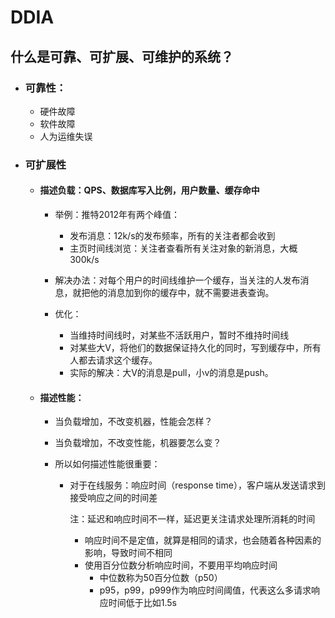 # DDIA

## 什么是可靠、可扩展、可维护的系统？

* ### 可靠性：

  * 硬件故障
  * 软件故障
  * 人为运维失误

* ### 可扩展性

  * #### 描述负载：QPS、数据库写入比例，用户数量、缓存命中

    * 举例：推特2012年有两个峰值：

      * 发布消息：12k/s的发布频率，所有的关注者都会收到
      * 主页时间线浏览：关注者查看所有关注对象的新消息，大概300k/s

    * 解决办法：对每个用户的时间线维护一个缓存，当关注的人发布消息，就把他的消息加到你的缓存中，就不需要进表查询。
    * 优化：
      * 当维持时间线时，对某些不活跃用户，暂时不维持时间线
      * 对某些大V，将他们的数据保证持久化的同时，写到缓存中，所有人都去请求这个缓存。
      * 实际的解决：大V的消息是pull，小v的消息是push。
  
  * #### 描述性能：
  
    * 当负载增加，不改变机器，性能会怎样？
    
    * 当负载增加，不改变性能，机器要怎么变？
    
    * 所以如何描述性能很重要：
    
      * 对于在线服务：响应时间（response time），客户端从发送请求到接受响应之间的时间差
    
        注：延迟和响应时间不一样，延迟更关注请求处理所消耗的时间
    
        * 响应时间不是定值，就算是相同的请求，也会随着各种因素的影响，导致时间不相同
        * 使用百分位数分析响应时间，不要用平均响应时间
          * 中位数称为50百分位数（p50）
          * p95，p99，p999作为响应时间阈值，代表这么多请求响应时间低于比如1.5s



